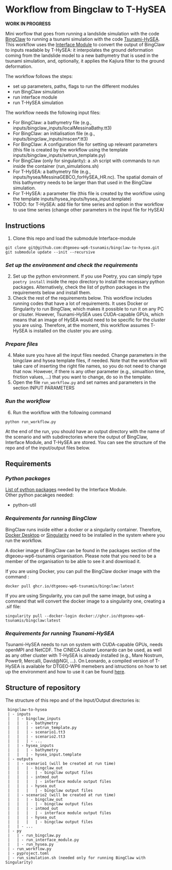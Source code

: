 # Workflow from Bingclaw to T-HySEA
**WORK IN PROGRESS**

Mini worflow that goes from running a landslide simulation with the code [BingClaw](https://github.com/norwegian-geotechnical-institute/BingCLAW_5.6.1) to running a tsunami simulation with the code [Tsunami-HySEA](https://github.com/edanya-uma/Tsunami-HySEA).   
This workflow uses the [Interface Module](https://github.com/dtgeoeu-wp6-tsunamis/Interface-module) to convert the output of BingClaw to inputs readable by T-HySEA: it interpolates the ground deformation coming from the landslide model to a new bathymetry that is used in the tsunami simulation, and, optionally, it applies the Kajiura filter to the ground deformation.

The workflow follows the steps:
 - set up parameters, paths, flags to run the different modules
 - run BingClaw simulation
 - run interface module 
 - run T-HySEA simulation
   
The workflow needs the following input files:
 - For BingClaw: a bathymetry file (e.g., inputs/bingclaw_inputs/localMessinaBathy.tt3)   
 - For BingClaw: an initialisation file (e.g., inputs/bingclaw_inputs/mscen*.tt3)
 - For BingClaw: A configuration file for setting up relevant parameters  (this file is created by the workflow using the template inputs/bingclaw_inputs/setrun_template.py)   
 - For BingClaw (only for singularity): a .sh script with commands to run inside the container (run_simulations.sh)
 - For T-HySEA: a bathymetry file (e.g., inputs/hysea/MessinaGEBCO_forHySEA_HR.nc). The spatial domain of this bathymetry needs to be larger than that used in the BingClaw simulation.   
 - For T-HySEA: a parameter file (this file is created by the workflow using the template inputs/hysea_inputs/hysea_input.template) 
 - TODO: for T-HySEA: add file for time series and option in thw workflow to use time series (change other parameters in the input file for HySEA)
    
   
## Instructions   
 1. Clone this repo and load the submodule Interface-module
 ```
 git clone git@github.com:dtgeoeu-wp6-tsunamis/bingclaw-to-hysea.git
 git submodule update --init --recursive
 ```

### *Set up the environment and check the requirements*
2. Set up the python environment. If you use Poetry, you can simply type `poetry install` inside the repo directory to install the necessary python packages. Alternatively, check the list of python packages in the requirements below and install them.
3. Check the rest of the requirements below. This workflow includes running codes that have a lot of requirements. It uses Docker or Singularity to run BingClaw, which makes it possible to run it on any PC or clsuter. However, Tsunami-HySEA uses CUDA-capable GPUs, which means that an image of HySEA would need to be specific for the cluster you are using. Therefore, at the moment, this workflow assumes T-HySEA is installed on the cluster you are using.   

### *Prepare files* 
4. Make sure you have all the input files needed. Change parameters in the bingclaw and hysea template files, if needed. Note that the workflow will take care of inserting the right file names, so you do not need to change that now. However, if there is any other parameter (e.g., simualtion time, friction values, ...) that you want to change, do so in the template.
5. Open the file `run_workflow.py` and set names and parameters in the section INPUT PARAMETERS

### *Run the workflow*
6. Run the workflow with the following command
```
python run_workflow.py
```   
At the end of the run, you should have an output directory with the name of the scenario and with subdirectories where the output of BingClaw, Interface Module, and T-HySEA are stored. You can see the structure of the repo and of the input/output files below.

## Requirements
### *Python packages*   
[List of python packages](https://github.com/dtgeoeu-wp6-tsunamis/Interface-module?tab=readme-ov-file#required-python-packages) needed by the Interface Module.    
Other python pacakges needed:   
- python-util

### *Requirements for running BingClaw*
BingClaw runs inside either a docker or a singularity container. Therefore, [Docker Desktop](https://docs.docker.com/) or [Singularity](https://docs.sylabs.io/guides/3.0/user-guide/index.html) need to be installed in the system where you run the workflow.   

A docker image of BingClaw can be found in the packages section of the dtgeoeu-wp6-tsunamis organisation. Please note that you need to be a member of the organisation to be able to see it and download it.

If you are using Docker, you can pull the BingClaw docker image with the command :
```
docker pull ghcr.io/dtgeoeu-wp6-tsunamis/bingclaw:latest
```
If you are using Singularity, you can pull the same image, but using a command that will convert the docker image to a singularity one, creating a .sif file:
```
singularity pull --docker-login docker://ghcr.io/dtgeoeu-wp6-tsunamis/bingclaw:latest
```
### *Requirements for running Tsunami-HySEA*
Tsunami-HySEA needs to run on system with CUDA-capable GPUs, needs openMPI and NetCDF. The CINECA cluster Leonardo can be used, as well as any other cluster with T-HySEA is already installed (e.g., Mare Nostrum, Power9, Mercalli, David@NGI, ...). On Leonardo, a compiled version of T-HySEA is available for DTGEO-WP6 memebers and istructions on how to set up the environment and how to use it can be found [here](https://dtgeoeu-wp6-tsunamis.github.io/dt-geo-wp6-docs/Tsunami-HySEA/leonardo/).

## Structure of repository
The structure of this repo and of the Input/Output directories is:
```
 bingclaw-to-hysea
 | - inputs
 |   | - bingclaw_inputs
 |   |   | - bathymetry
 |   |   | - setrun_template.py
 |   |   | - scenario1.tt3
 |   |   | - scenario2.tt3
 |   |   | - ...
 |   | - hysea_inputs
 |   |   | - bathymetry
 |   |   | - hysea_input.template
 | - outputs
 |   | - scenario1 (will be created at run time)
 |   |   | - bingclaw_out
 |   |   |   | - bingclaw output files
 |   |   | - intmod_out
 |   |   |   | - interface module output files
 |   |   | - hysea_out
 |   |   |   | - bingclaw output files
 |   | - scenario2 (will be created at run time)
 |   |   | - bingclaw_out
 |   |   |   | - bingclaw output files
 |   |   | - intmod_out
 |   |   |   | - interface module output files
 |   |   | - hysea_out
 |   |   |   | - bingclaw output files
 |   | - ...
 | - py
 |   | - run_bingclaw.py
 |   | - run_interface_module.py
 |   | - run_hysea.py
 | - run_workflow.py
 | - pyproject.toml
 | - run_simulation.sh (needed only for running BingClaw with Singularity)
 ```

